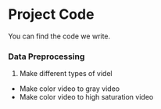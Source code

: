 # Project Code
You can find the code we write.

### Data Preprocessing
1. Make different types of videl
  * Make color video to gray video
  * Make color video to high saturation video
